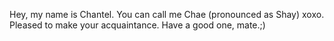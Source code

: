 Hey, my name is Chantel. You can call me Chae (pronounced as Shay) xoxo. Pleased to make your acquaintance. Have a good one, mate.;)
